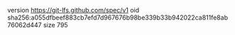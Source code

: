 version https://git-lfs.github.com/spec/v1
oid sha256:a055dfbeef883cb7efd7d967676b98be339b33b942022ca811fe8ab76062d447
size 795
